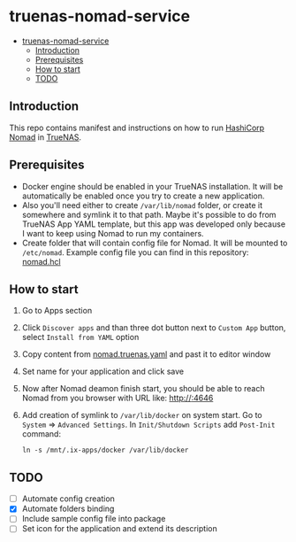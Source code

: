 # truenas-nomad-service

- [truenas-nomad-service](#truenas-nomad-service)
  - [Introduction](#introduction)
  - [Prerequisites](#prerequisites)
  - [How to start](#how-to-start)
  - [TODO](#todo)

## Introduction

This repo contains manifest and instructions on how to run [HashiCorp Nomad](https://www.nomadproject.io/) in [TrueNAS](https://www.truenas.com/).

## Prerequisites

- Docker engine should be enabled in your TrueNAS installation. It will be automatically be enabled once you try to create a new application.
- Also you'll need either to create `/var/lib/nomad` folder, or create it somewhere and symlink it to that path. Maybe it's possible to do from TrueNAS App YAML template, but this app was developed only because I want to keep using Nomad to run my containers.
- Create folder that will contain config file for Nomad. It will be mounted to `/etc/nomad`. Example config file you can find in this repository: [nomad.hcl](/nomad.hcl)

## How to start

1. Go to Apps section
2. Click `Discover apps` and than three dot button next to `Custom App` button, select `Install from YAML` option
3. Copy content from [nomad.truenas.yaml](/nomad.truenas.yaml) and past it to editor window
4. Set name for your application and click save
5. Now after Nomad deamon finish start, you should be able to reach Nomad from you browser with URL like: [http://<your-truenas-ip-or-dns>:4646](http://<your-truenas-ip-or-dns>:4646)
6. Add creation of symlink to `/var/lib/docker` on system start. Go to `System` => `Advanced Settings`. In `Init/Shutdown Scripts` add `Post-Init` command:

   ```shell
   ln -s /mnt/.ix-apps/docker /var/lib/docker
   ```

## TODO

- [ ] Automate config creation
- [x] Automate folders binding
- [ ] Include sample config file into package
- [ ] Set icon for the application and extend its description

